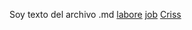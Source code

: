 Soy texto del archivo .md
[labore](https://en.wiktionary.org/wiki/labore)
[job](https://en.wiktionary.org/wiki/labore)
[Criss](http://www.abab.com.pe/aldo-bruno)
